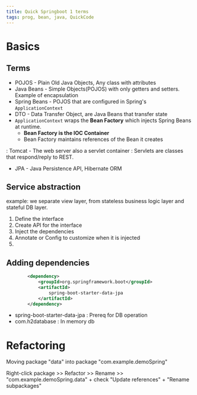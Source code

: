 ```yaml
---
title: Quick Springboot 1 terms
tags: prog, bean, java, QuickCode
---
```


# Basics

## Terms

* POJOS - Plain Old Java Objects, Any class with attributes
* Java Beans - Simple Objects(POJOS) with only getters and setters. Example of encapsulation
* Spring Beans - POJOS that are configured in Spring's `ApplicationContext`
* DTO - Data Transfer Object, are Java Beans that transfer state
* `ApplicationContext` wraps the **Bean Factory** which injects Spring Beans at runtime.  
  * **Bean Factory is the IOC Container**
  * Bean Factory maintains references of the Bean it creates

: Tomcat - The web server also a servlet container
: Servlets are classes that respond/reply to REST. 

* JPA - Java Persistence API, Hibernate ORM

## Service abstraction

example: we separate view layer, from stateless business logic layer and stateful DB layer.  

1. Define the interface
2. Create API for the interface
3. Inject the dependencies
4. Annotate or Config to customize when it is injected
5. 


## Adding dependencies

```xml
		<dependency>
			<groupId>org.springframework.boot</groupId>
			<artifactId>
				spring-boot-starter-data-jpa
			</artifactId>
		</dependency>
```

* spring-boot-starter-data-jpa : Prereq for DB operation
* com.h2database : In memory db


# Refactoring

Moving package "data" into package "com.example.demoSpring"

Right-click package >> Refactor >> Rename >> "com.example.demoSpring.data" + check "Update references" + "Rename subpackages"

